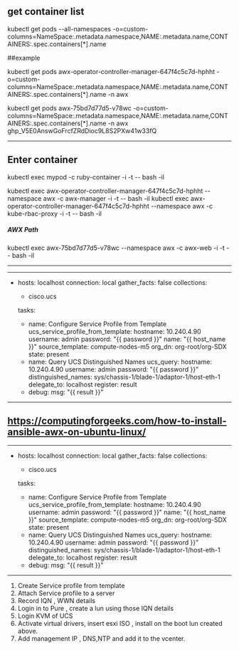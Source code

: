 ## get container list 


kubectl get pods --all-namespaces -o=custom-columns=NameSpace:.metadata.namespace,NAME:.metadata.name,CONTAINERS:.spec.containers[*].name

##example

kubectl get pods awx-operator-controller-manager-647f4c5c7d-hphht -o=custom-columns=NameSpace:.metadata.namespace,NAME:.metadata.name,CONTAINERS:.spec.containers[*].name -n awx



kubectl get pods awx-75bd7d77d5-v78wc  -o=custom-columns=NameSpace:.metadata.namespace,NAME:.metadata.name,CONTAINERS:.spec.containers[*].name -n awx
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

---------------------------------------------------------------------------------------
## Enter container 

kubectl exec mypod -c ruby-container -i -t -- bash -il

kubectl exec awx-operator-controller-manager-647f4c5c7d-hphht --namespace awx -c awx-manager -i -t -- bash -il
kubectl exec awx-operator-controller-manager-647f4c5c7d-hphht --namespace awx -c  kube-rbac-proxy -i -t -- bash -il

##### AWX Path ########

kubectl exec awx-75bd7d77d5-v78wc --namespace awx -c awx-web -i -t -- bash -il


----------------------------------------------------------------------


---
- hosts: localhost
  connection: local
  gather_facts: false
  collections:
    - cisco.ucs

  tasks:
  - name: Configure Service Profile from Template
    ucs_service_profile_from_template:
      hostname: 10.240.4.90
      username: admin
      password: "{{ password }}"
      name: "{{ host_name }}"
      source_template: compute-nodes-m5
      org_dn: org-root/org-SDX
      state:  present
  - name: Query UCS Distinguished Names
    ucs_query:
      hostname: 10.240.4.90
      username: admin
      password: "{{ password }}"
      distinguished_names: sys/chassis-1/blade-1/adaptor-1/host-eth-1
      delegate_to: localhost
    register: result
  - debug:
      msg: "{{ result }}"


-----------------------------------------------------------------------------------

https://computingforgeeks.com/how-to-install-ansible-awx-on-ubuntu-linux/
---------------------------------------------------------------

---
- hosts: localhost
  connection: local
  gather_facts: false
  collections:
    - cisco.ucs

  tasks:
  - name: Configure Service Profile from Template
    ucs_service_profile_from_template:
      hostname: 10.240.4.90
      username: admin
      password: "{{ password }}"
      name: "{{ host_name }}"
      source_template: compute-nodes-m5
      org_dn: org-root/org-SDX
      state:  present
  - name: Query UCS Distinguished Names
    ucs_query:
      hostname: 10.240.4.90
      username: admin
      password: "{{ password }}"
      distinguished_names: sys/chassis-1/blade-1/adaptor-1/host-eth-1
      delegate_to: localhost
    register: result
  - debug:
      msg: "{{ result }}"
---------------------------------------------------------------------------------

1) Create Service profile from template 
2) Attach  Service profile  to a  server
3) Record IQN ,  WWN details
4) Login in to Pure , create a lun using those IQN details
5) Login KVM of UCS
6) Activate virtual drivers, insert esxi ISO  , install on the boot lun created above.
7) Add management IP , DNS,NTP and add it to  the vcenter.


